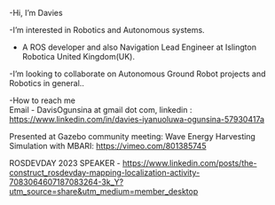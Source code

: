 -Hi, I’m Davies 

-I’m interested in Robotics and Autonomous systems.
- A ROS developer and also Navigation Lead Engineer at Islington Robotica United Kingdom(UK).


-I’m looking to collaborate on Autonomous  Ground Robot projects and Robotics in general..

-How to reach me  
  Email - DavisOgunsina at gmail dot com,
  linkedin : https://www.linkedin.com/in/davies-iyanuoluwa-ogunsina-57930417a
 
 
 Presented at Gazebo community  meeting: Wave Energy Harvesting Simulation with MBARI:
 https://vimeo.com/801385745


ROSDEVDAY 2023 SPEAKER - https://www.linkedin.com/posts/the-construct_rosdevday-mapping-localization-activity-7083064607187083264-3k_Y?utm_source=share&utm_medium=member_desktop
